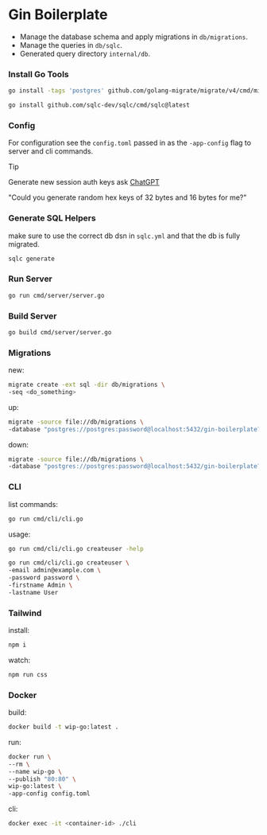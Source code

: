 # Gin Boilerplate

* Manage the database schema and apply migrations in `db/migrations`.
* Manage the queries in `db/sqlc`.
* Generated query directory `internal/db`.

### Install Go Tools
```bash
go install -tags 'postgres' github.com/golang-migrate/migrate/v4/cmd/migrate@latest
```
```bash
go install github.com/sqlc-dev/sqlc/cmd/sqlc@latest
```

### Config
For configuration see the `config.toml` passed in as the `-app-config` flag to server and cli commands.

> [!TIP]
> Generate new session auth keys ask [ChatGPT](https://chat.openai.com)
> 
> "Could you generate random hex keys of 32 bytes and 16 bytes for me?"

### Generate SQL Helpers
make sure to use the correct db dsn in `sqlc.yml` and that the db is fully migrated.
```bash
sqlc generate
```

### Run Server
```bash
go run cmd/server/server.go
```

### Build Server
```bash
go build cmd/server/server.go
```

### Migrations

new:
```bash
migrate create -ext sql -dir db/migrations \
-seq <do_something>
```

up:
```bash
migrate -source file://db/migrations \
-database "postgres://postgres:password@localhost:5432/gin-boilerplate?sslmode=disable" up
```

down:
```bash
migrate -source file://db/migrations \
-database "postgres://postgres:password@localhost:5432/gin-boilerplate?sslmode=disable" down
```

### CLI
list commands:
```bash
go run cmd/cli/cli.go
```

usage:
```bash
go run cmd/cli/cli.go createuser -help
```
```bash
go run cmd/cli/cli.go createuser \
-email admin@example.com \
-password password \
-firstname Admin \
-lastname User
```

### Tailwind
install:
```bash
npm i
```
watch:
```bash
npm run css
```

### Docker
build:
```bash
docker build -t wip-go:latest .
```
run:
```bash
docker run \
--rm \
--name wip-go \
--publish "80:80" \
wip-go:latest \
-app-config config.toml
```
cli:
```bash
docker exec -it <container-id> ./cli
```